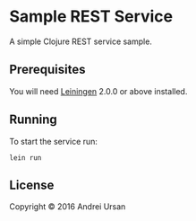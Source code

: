 # Sample REST Service

A simple Clojure REST service sample.

## Prerequisites

You will need [Leiningen][] 2.0.0 or above installed.

[leiningen]: https://github.com/technomancy/leiningen

## Running

To start the service run:

    lein run

## License

Copyright © 2016 Andrei Ursan
